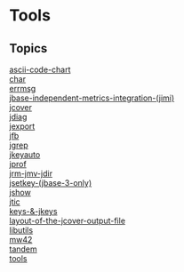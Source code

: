 # Tools

## Topics

[ascii-code-chart](./ascii-code-chart)  
[char](./char)  
[errmsg](./errmsg)  
[jbase-independent-metrics-integration-(jimi)](./jbase-independent-metrics-integration-(jimi))  
[jcover](./jcover)  
[jdiag](./jdiag)  
[jexport](./jexport)  
[jfb](./jfb)  
[jgrep](./jgrep)  
[jkeyauto](./jkeyauto)  
[jprof](./jprof)  
[jrm-jmv-jdir](./jrm-jmv-jdir)  
[jsetkey-(jbase-3-only)](./jsetkey-(jbase-3-only))  
[jshow](./jshow)  
[jtic](./jtic)  
[keys-&-jkeys](./keys-&-jkeys)  
[layout-of-the-jcover-output-file](./layout-of-the-jcover-output-file)  
[libutils](./libutils)  
[mw42](./mw42)  
[tandem](./tandem)  
[tools](./tools)  

